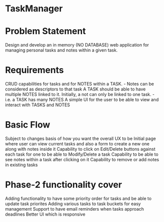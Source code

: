 # TaskManager
# Problem Statement
Design and develop an in memory (NO DATABASE) web application for managing personal tasks and notes within a given task.

# Requirements
 CRUD capabilities for tasks and for NOTES within a TASK. - Notes can be considered as descriptors to that task
 A TASK should be able to have multiple NOTES linked to it. Initially, a not can only be linked to one task. - i.e. a TASK has many NOTES
 A simple UI for the user to be able to view and interact with TASKS and NOTES
# Basic Flow
Subject to changes basis of how you want the overall UX to be
Initial page where user can view current tasks and also a form to create a new one along with notes inside it
Capability to click on Edit/Delete buttons against each task for one to be able to Modify/Delete a task
Capability to be able to see notes within a task after clicking on it
Capability to remove or add notes in existing tasks
# Phase-2 functionality cover

Adding functionality to have some priority order for tasks and be able to update task priorites
Adding various tasks to task buckets for easy management
Support to have email reminders when tasks approach deadlines
Better UI which is responsive
